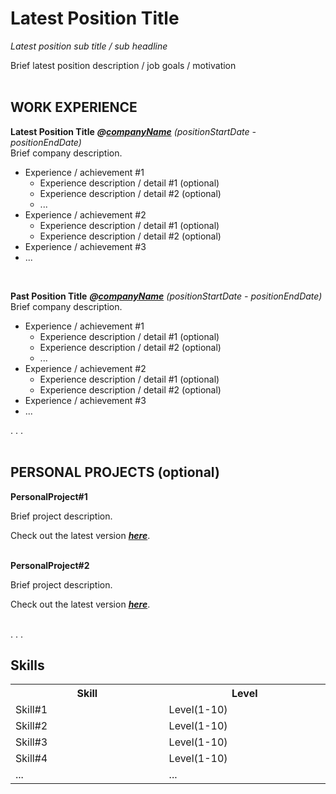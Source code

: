 # Latest Position Title

_Latest position sub title / sub headline_ <br>

Brief latest position description / job goals / motivation <br><br>

## WORK EXPERIENCE

**Latest Position Title** ***@[companyName](companyWebsiteLink)*** _(positionStartDate - positionEndDate)_ <br>
Brief company description. 
- Experience / achievement #1
  - Experience description / detail #1 (optional)
  - Experience description / detail #2 (optional)
  - ...
- Experience / achievement #2
  - Experience description / detail #1 (optional)
  - Experience description / detail #2 (optional)
- Experience / achievement #3
- ...

<br>

**Past Position Title** ***@[companyName](companyWebsiteLink)*** _(positionStartDate - positionEndDate)_ <br>
Brief company description. 
- Experience / achievement #1
  - Experience description / detail #1 (optional)
  - Experience description / detail #2 (optional)
  - ...
- Experience / achievement #2
  - Experience description / detail #1 (optional)
  - Experience description / detail #2 (optional)
- Experience / achievement #3
- ...

.
.
.
<br><br>

## PERSONAL PROJECTS (optional)

**PersonalProject#1**

Brief project description.<br>

Check out the latest version ***[here](projectLink)***.
<br><br>

**PersonalProject#2**

Brief project description.<br>

Check out the latest version ***[here](projectLink)***.
<br><br>

.
.
.

## Skills

<table>
  <tr>
    <th width="990">Skill</th>
    <th width="990">Level</th>
  </tr>
  <tr>
    <td>Skill#1</td>
    <td>Level(1-10)</td>
  </tr>
  <tr>
    <td>Skill#2</td>
    <td>Level(1-10)</td>
  </tr>
  <tr>
    <td>Skill#3</td>
    <td>Level(1-10)</td>
  </tr>
  <tr>
    <td>Skill#4</td>
    <td>Level(1-10)</td>
  </tr>
  <tr>
    <td>...</td>
    <td>...</td>
  </tr>
</table>



